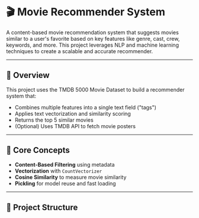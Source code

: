 # 🎬 Movie Recommender System

A content-based movie recommendation system that suggests movies similar to a user's favorite based on key features like genre, cast, crew, keywords, and more. This project leverages NLP and machine learning techniques to create a scalable and accurate recommender.

---

## 📌 Overview

This project uses the TMDB 5000 Movie Dataset to build a recommender system that:

- Combines multiple features into a single text field ("tags")
- Applies text vectorization and similarity scoring
- Returns the top 5 similar movies
- (Optional) Uses TMDB API to fetch movie posters

---

## 🧠 Core Concepts

- **Content-Based Filtering** using metadata
- **Vectorization** with `CountVectorizer`
- **Cosine Similarity** to measure movie similarity
- **Pickling** for model reuse and fast loading

---

## 📁 Project Structure

